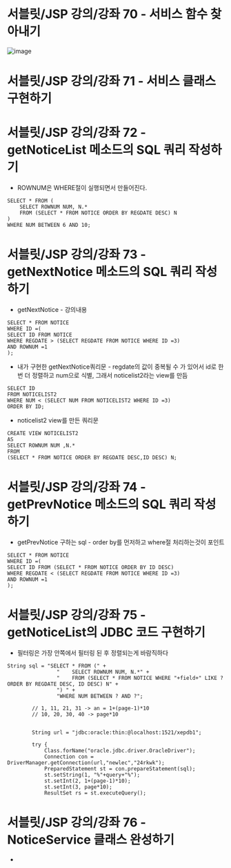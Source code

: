# 서블릿/JSP 강의/강좌 70 - 서비스 함수 찾아내기
![image](https://user-images.githubusercontent.com/40667871/214678096-a2f9b7d9-b753-442b-b82a-d79b0a719b24.png)

# 서블릿/JSP 강의/강좌 71 - 서비스 클래스 구현하기

# 서블릿/JSP 강의/강좌 72 - getNoticeList 메소드의 SQL 쿼리 작성하기
* ROWNUM은 WHERE절이 실행되면서 만들어진다.
```
SELECT * FROM (
    SELECT ROWNUM NUM, N.*
    FROM (SELECT * FROM NOTICE ORDER BY REGDATE DESC) N
) 
WHERE NUM BETWEEN 6 AND 10;
```
# 서블릿/JSP 강의/강좌 73 - getNextNotice 메소드의 SQL 쿼리 작성하기
* getNextNotice - 강의내용
```
SELECT * FROM NOTICE
WHERE ID =(
SELECT ID FROM NOTICE
WHERE REGDATE > (SELECT REGDATE FROM NOTICE WHERE ID =3)
AND ROWNUM =1
);
```
* 내가 구현한 getNextNotice쿼리문 - regdate의 값이 중복될 수 가 있어서 id로 한번 더 정렬하고 num으로 식별, 그래서 noticelist2라는 view를 만듬
```
SELECT ID
FROM NOTICELIST2
WHERE NUM < (SELECT NUM FROM NOTICELIST2 WHERE ID =3)
ORDER BY ID;
```
* noticelist2 view를 만든 쿼리문
```
CREATE VIEW NOTICELIST2
AS
SELECT ROWNUM NUM ,N.*
FROM
(SELECT * FROM NOTICE ORDER BY REGDATE DESC,ID DESC) N;
```

# 서블릿/JSP 강의/강좌 74 - getPrevNotice 메소드의 SQL 쿼리 작성하기
* getPrevNotice 구하는 sql - order by를 먼저하고 where절 처리하는것이 포인트
```
SELECT * FROM NOTICE
WHERE ID =(
SELECT ID FROM (SELECT * FROM NOTICE ORDER BY ID DESC)
WHERE REGDATE < (SELECT REGDATE FROM NOTICE WHERE ID =3)
AND ROWNUM =1
);
```

# 서블릿/JSP 강의/강좌 75 - getNoticeList의 JDBC 코드 구현하기
* 필터링은 가장 안쪽에서 필터링 된 후 정렬되는게 바람직하다
```
String sql = "SELECT * FROM (" + 
				"    SELECT ROWNUM NUM, N.*" + 
				"    FROM (SELECT * FROM NOTICE WHERE "+field+" LIKE ? ORDER BY REGDATE DESC, ID DESC) N" + 
				") " + 
				"WHERE NUM BETWEEN ? AND ?";
		
		// 1, 11, 21, 31 -> an = 1+(page-1)*10
		// 10, 20, 30, 40 -> page*10
		
		
		String url = "jdbc:oracle:thin:@localhost:1521/xepdb1";

		try {
			Class.forName("oracle.jdbc.driver.OracleDriver");
			Connection con = DriverManager.getConnection(url,"newlec","24rkwk");
			PreparedStatement st = con.prepareStatement(sql);
			st.setString(1, "%"+query+"%");
			st.setInt(2, 1+(page-1)*10);
			st.setInt(3, page*10);
			ResultSet rs = st.executeQuery();
```
# 서블릿/JSP 강의/강좌 76 - NoticeService 클래스 완성하기
* 
